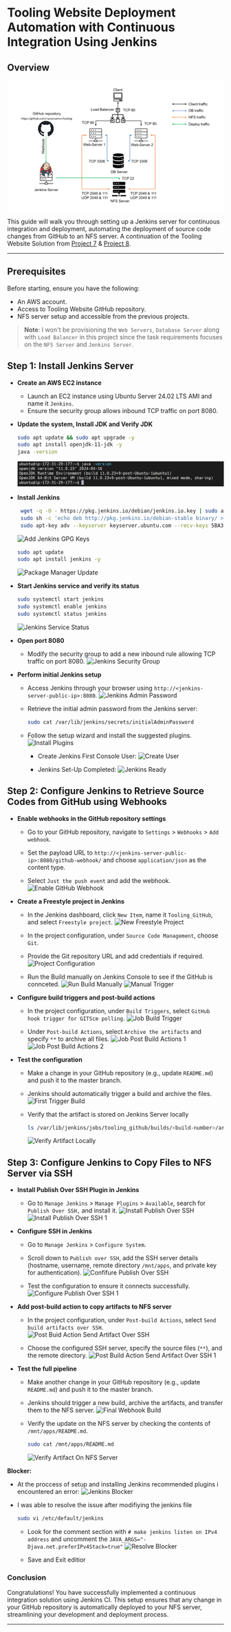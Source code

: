 # Tooling Website Deployment Automation with Continuous Integration Using Jenkins

## Overview

![Architectural Diagram](./images/Architecture-Diagram.PNG)

This guide will walk you through setting up a Jenkins server for continuous integration and deployment, automating the deployment of source code changes from GitHub to an NFS server. A continuation of the Tooling Website Solution from [Project 7](../DevOps-Tooling-Website-Solution/) & [Project 8](../Load-Balancer-Solution-With-Apache/).

---

## Prerequisites

Before starting, ensure you have the following:
- An AWS account.
- Access to Tooling Website GitHub repository.
- NFS server setup and accessible from the previous projects.

> **Note**: I won't be provisioning the `Web Servers`, `Database Server` along with `Load Balancer` in this project since the task requirements focuses on the `NFS Server` and `Jenkins Server`.

## Step 1: Install Jenkins Server

- **Create an AWS EC2 instance**
   - Launch an EC2 instance using Ubuntu Server 24.02 LTS AMI and name it `Jenkins`.
   - Ensure the security group allows inbound TCP traffic on port 8080.

- **Update the system, Install JDK and Verify JDK**
    ```sh
    sudo apt update && sudo apt upgrade -y
    sudo apt install openjdk-11-jdk -y
    java -version
    ```
    ![Java Version](./images/java-version.PNG)

- **Install Jenkins**
   ```bash
    wget -q -O - https://pkg.jenkins.io/debian/jenkins.io.key | sudo apt-key add - 
    sudo sh -c 'echo deb http://pkg.jenkins.io/debian-stable binary/ > /etc/apt/sources.list.d/jenkins.list'
    sudo apt-key adv --keyserver keyserver.ubuntu.com --recv-keys 5BA31D57EF5975CA
    ```
    ![Add Jenkins GPG Keys](./images/add-jenkins-repo-gpg-keys.PNG)

    ```bash
    sudo apt update
    sudo apt install jenkins -y
    ```
    ![Package Manager Update](./images/sudo-apt-update.PNG)

- **Start Jenkins service and verify its status**
    ```bash
    sudo systemctl start jenkins
    sudo systemctl enable jenkins
    sudo systemctl status jenkins
    ```
    ![Jenkins Service Status](./images/jenkins-service-status.PNG)

- **Open port 8080**

  - Modify the security group to add a new inbound rule allowing TCP traffic on port 8080.
   ![Jenkins Security Group](./images/jenkins-sg.PNG)

- **Perform initial Jenkins setup**

  - Access Jenkins through your browser using `http://<jenkins-server-public-ip>:8080`.
   ![Jenkins Admin Password](./images/admin-password-jenkins.PNG)
  
  - Retrieve the initial admin password from the Jenkins server:
    ```sh
    sudo cat /var/lib/jenkins/secrets/initialAdminPassword
    ```

  - Follow the setup wizard and install the suggested plugins.
   ![Install Plugins](./images/customize-jenkins.PNG)

    - Create Jenkins First Console User:
     ![Create User](./images/jenkins-create-new-user.PNG)

    - Jenkins Set-Up Completed:
     ![Jenkins Ready](./images/jenkins-ready.PNG)  


## Step 2: Configure Jenkins to Retrieve Source Codes from GitHub using Webhooks

- **Enable webhooks in the GitHub repository settings**
  - Go to your GitHub repository, navigate to `Settings` > `Webhooks` > `Add webhook`.
  
  - Set the payload URL to `http://<jenkins-server-public-ip>:8080/github-webhook/` and choose `application/json` as the content type.
  
  - Select `Just the push event` and add the webhook. 
   ![Enable GitHub Webhook](./images/enable-webhook-on-github-repo.PNG)

- **Create a Freestyle project in Jenkins**

  - In the Jenkins dashboard, click `New Item`, name it `Tooling_GitHub`, and select `Freestyle project`.
   ![New Freestyle Project](./images/creating-new-freestyle-project.PNG)
  
  - In the project configuration, under `Source Code Management`, choose `Git`.
  
  - Provide the Git repository URL and add credentials if required.
   ![Project Configuration](./images/configure-jenkins-freestyle-project.PNG)

  - Run the Build manually on Jenkins Console to see if the GitHub is connceted.
   ![Run Build Manually](./images/run-jenkins-build-manually.PNG)
   ![Manual Trigger](./images/build-manually-console-output.PNG) 

- **Configure build triggers and post-build actions**

  - In the project configuration, under `Build Triggers`, select `GitHub hook trigger for GITScm polling`.
   ![Job Build Trigger](./images/configure-job-build-trigger.PNG)

  - Under `Post-build Actions`, select `Archive the artifacts` and specify `**` to archive all files.
   ![Job Post Build Actions 1](./images/configure-job-post-build-actions.PNG)
   ![Job Post Build Actions 2](./images/configure-job-post-build-actions-1.PNG)

- **Test the configuration**

  - Make a change in your GitHub repository (e.g., update `README.md`) and push it to the master branch.

  - Jenkins should automatically trigger a build and archive the files.
   ![First Trigger Build](./images/test-first-change-push-in-README.PNG)

  - Verify that the artifact is stored on Jenkins Server locally
    ```sh
    ls /var/lib/jenkins/jobs/tooling_github/builds/<build-number>/archive/
    ```
    ![Verify Artifact Locally](./images/checking-artifact-stored-locally-in-jenkins-server.PNG)



## Step 3: Configure Jenkins to Copy Files to NFS Server via SSH

- **Install Publish Over SSH Plugin in Jenkins**

  - Go to `Manage Jenkins` > `Manage Plugins` > `Available`, search for `Publish Over SSH,` and install it.
   ![Install Publish Over SSH](./images/installing-jenkins-plugins.PNG)
   ![Install Publish Over SSH 1](./images/publish-over-ssh-installed.PNG)

- **Configure SSH in Jenkins**

  - Go to `Manage Jenkins` > `Configure System`.
  
  - Scroll down to `Publish over SSH`, add the SSH server details (hostname, username, remote directory `/mnt/apps`, and private key for authentication).
   ![Confifure Publish Over SSH](./images/configure-publish-over-ssh-to-copy-aftifacts-to-NFS-server-0.PNG)
  
  - Test the configuration to ensure it connects successfully.
   ![Configure Publish Over SSH 1](./images/configure-publish-over-ssh-to-copy-aftifacts-to-NFS-server.PNG)

- **Add post-build action to copy artifacts to NFS server**

  - In the project configuration, under `Post-build Actions`, select `Send build artifacts over SSH`.
   ![Post Buid Action Send Artifact Over SSH](./images/add-post-build-action-to-send-build-artifacts-over-ssh.PNG)
  
  - Choose the configured SSH server, specify the source files (`**`), and the remote directory.
   ![Post Build Action Send Artifact Over SSH 1](./images/add-post-build-action-to-send-build-artifacts-over-ssh-1.PNG)

- **Test the full pipeline**

  - Make another change in your GitHub repository (e.g., update `README.md`) and push it to the master branch.
  
  - Jenkins should trigger a new build, archive the artifacts, and transfer them to the NFS server.
   ![Final Webhook Build](./images/final-webhook-build-console-output.PNG)
  
  - Verify the update on the NFS server by checking the contents of `/mnt/apps/README.md`.
    ```sh
    sudo cat /mnt/apps/README.md
    ```
    ![Verify Artifact On NFS Server](./images/confirm-the-files-are-present-on-NFS-server.PNG)


**Blocker:**
- At the proccess of setup and installing Jenkins recommended plugins i encountered an error:
  ![Jenkins Blocker](./images/jenkins-error.PNG)

- I was able to resolve the issue after modifiying the jenkins file
    ```sh
    sudo vi /etc/default/jenkins
    ```
    - Look for the comment section with `# make jenkins listen on IPv4 address` and uncomment the `JAVA_ARGS="-Djava.net.preferIPv4Stack=true"`
     ![Resolve Blocker](./images/ensure-java-arugs-allow-ipv4-address.PNG)

    - Save and Exit editior 

### Conclusion

Congratulations! You have successfully implemented a continuous integration solution using Jenkins CI. This setup ensures that any change in your GitHub repository is automatically deployed to your NFS server, streamlining your development and deployment process.

---